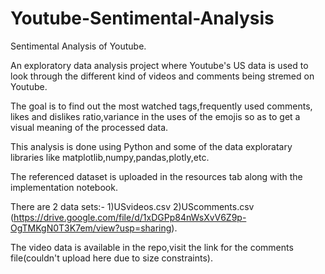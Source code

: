 # Youtube-Sentimental-Analysis
Sentimental Analysis of Youtube.

An exploratory data analysis project where Youtube's US data is used to look through the different kind of videos and comments being stremed on Youtube.

The goal is to find out the most watched tags,frequently used comments, likes and dislikes ratio,variance in the uses of the emojis so as to get a visual meaning of the processed data.


This analysis is done using Python and some of the data exploratary libraries like matplotlib,numpy,pandas,plotly,etc.

The referenced dataset is uploaded in the resources tab along with the implementation notebook.

There are 2 data sets:- 
1)USvideos.csv
2)UScomments.csv (https://drive.google.com/file/d/1xDGPp84nWsXvV6Z9p-OgTMKgN0T3K7em/view?usp=sharing).

The video data is available in the repo,visit the link for the comments file(couldn't upload here due to size constraints).
